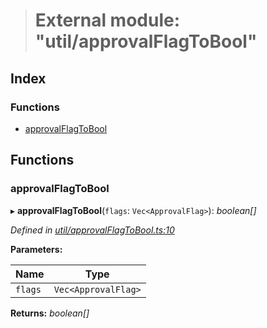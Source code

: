 > # External module: "util/approvalFlagToBool"

## Index

### Functions

* [approvalFlagToBool](_util_approvalflagtobool_.md#approvalflagtobool)

## Functions

###  approvalFlagToBool

▸ **approvalFlagToBool**(`flags`: `Vec<ApprovalFlag>`): *boolean[]*

*Defined in [util/approvalFlagToBool.ts:10](https://github.com/polkadot-js/api/blob/0d68f98/packages/api-derive/src/util/approvalFlagToBool.ts#L10)*

**Parameters:**

Name | Type |
------ | ------ |
`flags` | `Vec<ApprovalFlag>` |

**Returns:** *boolean[]*